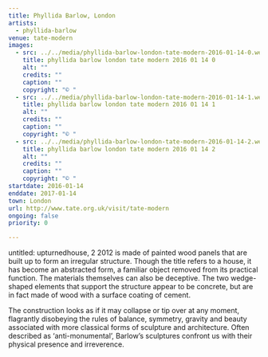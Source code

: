 ```yaml
---
title: Phyllida Barlow, London
artists:
  - phyllida-barlow
venue: tate-modern
images:
  - src: ../../media/phyllida-barlow-london-tate-modern-2016-01-14-0.webp
    title: phyllida barlow london tate modern 2016 01 14 0
    alt: ""
    credits: ""
    caption: ""
    copyright: "© "
  - src: ../../media/phyllida-barlow-london-tate-modern-2016-01-14-1.webp
    title: phyllida barlow london tate modern 2016 01 14 1
    alt: ""
    credits: ""
    caption: ""
    copyright: "© "
  - src: ../../media/phyllida-barlow-london-tate-modern-2016-01-14-2.webp
    title: phyllida barlow london tate modern 2016 01 14 2
    alt: ""
    credits: ""
    caption: ""
    copyright: "© "
startdate: 2016-01-14
enddate: 2017-01-14
town: London
url: http://www.tate.org.uk/visit/tate-modern
ongoing: false
priority: 0

---
```


untitled: upturnedhouse, 2 2012 is made of painted wood panels that are built up to form an irregular structure. Though the title refers to a house, it has become an abstracted form, a familiar object removed from its practical function. The materials themselves can also be deceptive. The two wedge-shaped elements that support the structure appear to be concrete, but are in fact made of wood with a surface coating of cement.

The construction looks as if it may collapse or tip over at any moment, flagrantly disobeying the rules of balance, symmetry, gravity and beauty associated with more classical forms of sculpture and architecture. Often described as ‘anti-monumental’, Barlow’s sculptures confront us with their physical presence and irreverence.
